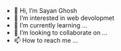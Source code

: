 - 👋 Hi, I’m Sayan Ghosh
- 👀 I’m interested in web devolopmet
- 🌱 I’m currently learning ...
- 💞️ I’m looking to collaborate on ...
- 📫 How to reach me ...

<!---
ghoshsayan07/ghoshsayan07 is a ✨ special ✨ repository because its `README.md` (this file) appears on your GitHub profile.
You can click the Preview link to take a look at your changes.
--->

